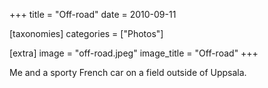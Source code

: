+++
title = "Off-road"
date = 2010-09-11

[taxonomies]
categories = ["Photos"]

[extra]
image = "off-road.jpeg"
image_title = "Off-road"
+++

Me and a sporty French car on a field outside of Uppsala.
